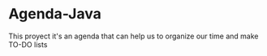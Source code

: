 # Agenda-Java
This proyect it's an agenda that can help us to organize our time and make TO-DO lists
